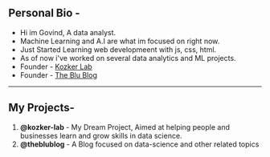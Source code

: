 ## Personal Bio - 
-  Hi im Govind, A data analyst.
-  Machine Learning and A.I are what im focused on right now.
-  Just Started Learning web developmeent with js, css, html.
-  As of now i've worked on several data analytics and ML projects.
-  Founder - [Kozker Lab](https://github.com/Kozker-lab)
-  Founder - [The Blu Blog](https://www.theblublog.com)
--------------------------------------------------------------------------------------------------------------------
## My Projects-
1. **@kozker-lab** - My Dream Project, Aimed at helping people and businesses learn and grow skills in data science. 
2. **@theblublog** - A Blog focused on data-science and other related topics

<!---
Govind1997/Govind1997 is a ✨ special ✨ repository because its `README.md` (this file) appears on your GitHub profile.
You can click the Preview link to take a look at your changes.
--->

